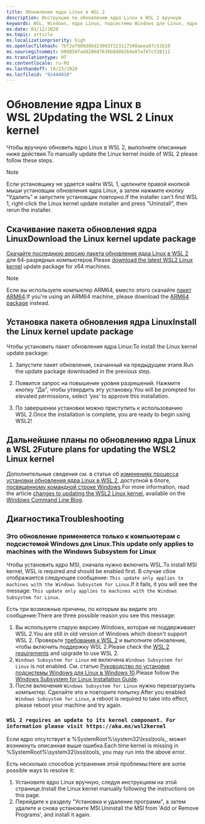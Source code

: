 ```yaml
---
title: Обновление ядра Linux в WSL 2
description: Инструкции по обновлению ядра Linux в WSL 2 вручную
keywords: WSL, Windows, ядро Linux, подсистема Windows для Linux, ядро
ms.date: 03/12/2020
ms.topic: article
ms.localizationpriority: high
ms.openlocfilehash: 7bf2ef606d0bd23083f323117348aeea87c52b10
ms.sourcegitcommit: 609850fadd20687636b8486264e87af47c538111
ms.translationtype: HT
ms.contentlocale: ru-RU
ms.lasthandoff: 10/23/2020
ms.locfileid: "92444810"
---
```

# <a name="updating-the-wsl-2-linux-kernel"></a><span data-ttu-id="28512-104">Обновление ядра Linux в WSL 2</span><span class="sxs-lookup"><span data-stu-id="28512-104">Updating the WSL 2 Linux kernel</span></span>

<span data-ttu-id="28512-105">Чтобы вручную обновить ядро Linux в WSL 2, выполните описанные ниже действия.</span><span class="sxs-lookup"><span data-stu-id="28512-105">To manually update the Linux kernel inside of WSL 2 please follow these steps.</span></span>

> [!NOTE] 
> <span data-ttu-id="28512-106">Если установщику не удается найти WSL 1, щелкните правой кнопкой мыши установщик обновления ядра Linux, а затем нажмите кнопку "Удалить" и запустите установщик повторно.</span><span class="sxs-lookup"><span data-stu-id="28512-106">If the installer can't find WSL 1, right-click the Linux kernel update installer and press "Uninstall", then rerun the installer.</span></span>

## <a name="download-the-linux-kernel-update-package"></a><span data-ttu-id="28512-107">Скачивание пакета обновления ядра Linux</span><span class="sxs-lookup"><span data-stu-id="28512-107">Download the Linux kernel update package</span></span>

<span data-ttu-id="28512-108">[Скачайте последнюю версию пакета обновления ядра Linux в WSL 2](https://wslstorestorage.blob.core.windows.net/wslblob/wsl_update_x64.msi) для 64-разрядных компьютеров.</span><span class="sxs-lookup"><span data-stu-id="28512-108">Please [download the latest WSL2 Linux kernel](https://wslstorestorage.blob.core.windows.net/wslblob/wsl_update_x64.msi) update package for x64 machines.</span></span>

> [!NOTE]
> <span data-ttu-id="28512-109">Если вы используете компьютер ARM64, вместо этого скачайте [пакет ARM64](https://wslstorestorage.blob.core.windows.net/wslblob/wsl_update_arm64.msi).</span><span class="sxs-lookup"><span data-stu-id="28512-109">If you're using an ARM64 machine, please download the [ARM64 package](https://wslstorestorage.blob.core.windows.net/wslblob/wsl_update_arm64.msi) instead.</span></span>

## <a name="install-the-linux-kernel-update-package"></a><span data-ttu-id="28512-110">Установка пакета обновления ядра Linux</span><span class="sxs-lookup"><span data-stu-id="28512-110">Install the Linux kernel update package</span></span>

<span data-ttu-id="28512-111">Чтобы установить пакет обновления ядра Linux:</span><span class="sxs-lookup"><span data-stu-id="28512-111">To install the Linux kernel update package:</span></span>

  1. <span data-ttu-id="28512-112">Запустите пакет обновления, скачанный на предыдущем этапе.</span><span class="sxs-lookup"><span data-stu-id="28512-112">Run the update package downloaded in the previous step.</span></span>

  2. <span data-ttu-id="28512-113">Появится запрос на повышение уровня разрешений. Нажмите кнопку "Да", чтобы утвердить эту установку.</span><span class="sxs-lookup"><span data-stu-id="28512-113">You will be prompted for elevated permissions, select ‘yes’ to approve this installation.</span></span>

  3. <span data-ttu-id="28512-114">По завершении установки можно приступить к использованию WSL 2.</span><span class="sxs-lookup"><span data-stu-id="28512-114">Once the installation is complete, you are ready to begin using WSL2!</span></span>

## <a name="future-plans-for-updating-the-wsl2-linux-kernel"></a><span data-ttu-id="28512-115">Дальнейшие планы по обновлению ядра Linux в WSL 2</span><span class="sxs-lookup"><span data-stu-id="28512-115">Future plans for updating the WSL2 Linux kernel</span></span>

<span data-ttu-id="28512-116">Дополнительные сведения см. в статье об [изменениях процесса установки обновления ядра Linux в WSL 2](https://devblogs.microsoft.com/commandline/wsl2-will-be-generally-available-in-windows-10-version-2004), доступной в блоге, [посвященному командной строке Windows](https://aka.ms/cliblog).</span><span class="sxs-lookup"><span data-stu-id="28512-116">For more information, read the article [changes to updating the WSL2 Linux kernel](https://devblogs.microsoft.com/commandline/wsl2-will-be-generally-available-in-windows-10-version-2004), available on the [Windows Command Line Blog](https://aka.ms/cliblog).</span></span>

## <a name="troubleshooting"></a><span data-ttu-id="28512-117">Диагностика</span><span class="sxs-lookup"><span data-stu-id="28512-117">Troubleshooting</span></span>

### <a name="this-update-only-applies-to-machines-with-the-windows-subsystem-for-linux"></a><span data-ttu-id="28512-118">Это обновление применяется только к компьютерам с подсистемой Windows для Linux.</span><span class="sxs-lookup"><span data-stu-id="28512-118">This update only applies to machines with the Windows Subsystem for Linux</span></span>
<span data-ttu-id="28512-119">Чтобы установить ядро MSI, сначала нужно включить WSL.</span><span class="sxs-lookup"><span data-stu-id="28512-119">To install MSI kernel, WSL is required and should be enabled first.</span></span> <span data-ttu-id="28512-120">В случае сбоя отображается следующее сообщение: `This update only applies to machines with the Windows Subsystem for Linux`.</span><span class="sxs-lookup"><span data-stu-id="28512-120">If it fails, it you will see the message: `This update only applies to machines with the Windows Subsystem for Linux`.</span></span> 

<span data-ttu-id="28512-121">Есть три возможные причины, по которым вы видите это сообщение:</span><span class="sxs-lookup"><span data-stu-id="28512-121">There are three possible reason you see this message:</span></span>

1. <span data-ttu-id="28512-122">Вы используете старую версию Windows, которая не поддерживает WSL 2.</span><span class="sxs-lookup"><span data-stu-id="28512-122">You are still in old version of Windows which doesn't support WSL 2.</span></span> <span data-ttu-id="28512-123">Проверьте [требования к WSL 2](https://docs.microsoft.com/windows/wsl/install-win10#update-to-wsl-2) и выполните обновление, чтобы включить поддержку WSL 2.</span><span class="sxs-lookup"><span data-stu-id="28512-123">Please check the [WSL 2 requirements](https://docs.microsoft.com/windows/wsl/install-win10#update-to-wsl-2) and upgrade to use WSL 2.</span></span> 
2. <span data-ttu-id="28512-124">`Windows Subsystem for Linux` не включена.</span><span class="sxs-lookup"><span data-stu-id="28512-124">`Windows Subsystem for Linux` is not enabled.</span></span> <span data-ttu-id="28512-125">См. статью [Руководство по установке подсистемы Windows для Linux в Windows 10](https://docs.microsoft.com/windows/wsl/install-win10).</span><span class="sxs-lookup"><span data-stu-id="28512-125">Please follow the [Windows Subsystem for Linux Installation Guide](https://docs.microsoft.com/windows/wsl/install-win10).</span></span>
3. <span data-ttu-id="28512-126">После включения `Windows Subsystem for Linux` нужно перезагрузить компьютер. Сделайте это и повторите попытку.</span><span class="sxs-lookup"><span data-stu-id="28512-126">After you enabled `Windows Subsystem for Linux`, a reboot is required to take into effect, please reboot your machine and try again.</span></span>

### `WSL 2 requires an update to its kernel component. For information please visit https://aka.ms/wsl2kernel`

<span data-ttu-id="28512-127">Если ядро отсутствует в %SystemRoot%\system32\lxss\tools\,, может возникнуть описанная выше ошибка.</span><span class="sxs-lookup"><span data-stu-id="28512-127">Each time kernel is missing in %SystemRoot%\system32\lxss\tools\, you may run into the above error.</span></span>

<span data-ttu-id="28512-128">Есть несколько способов устранения этой проблемы:</span><span class="sxs-lookup"><span data-stu-id="28512-128">Here are some possible ways to resolve it:</span></span>

1. <span data-ttu-id="28512-129">Установите ядро Linux вручную, следуя инструкциям на этой странице.</span><span class="sxs-lookup"><span data-stu-id="28512-129">Install the Linux kernel manually following the instructions on this page.</span></span>
2. <span data-ttu-id="28512-130">Перейдите к разделу "Установка и удаление программ", а затем удалите и снова установите MSI.</span><span class="sxs-lookup"><span data-stu-id="28512-130">Uninstall the MSI from 'Add or Remove Programs', and install it again.</span></span>